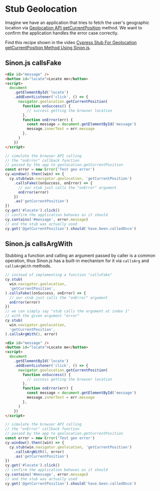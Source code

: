 # Stub Geolocation

Imagine we have an application that tries to fetch the user's geographic location via [Geolocation API getCurrentPosition](https://developer.mozilla.org/en-US/docs/Web/API/Geolocation/getCurrentPosition) method. We want to confirm the application handles the error case correctly.

Find this recipe shown in the video [Cypress Stub For Geolocation getCurrentPosition Method Using Sinon.js](https://youtu.be/zR6o_tdJKDk).

## Sinon.js callsFake

<!-- fiddle Test geolocation error via Sinon callsFake -->

```html
<div id="message" />
<button id="locate">Locate me</button>
<script>
  document
    .getElementById('locate')
    .addEventListener('click', () => {
      navigator.geolocation.getCurrentPosition(
        function onSuccess() {
          // success getting the browser location
        },
        function onError(err) {
          const message = document.getElementById('message')
          message.innerText = err.message
        },
      )
    })
</script>
```

```js
// simulate the browser API calling
// the "onError" callback function
// passed by the app to geolocation.getCurrentPosition
const error = new Error('Test geo error')
cy.window().then((win) => {
  cy.stub(win.navigator.geolocation, 'getCurrentPosition')
    .callsFake((onSuccess, onError) => {
      // our stub just calls the "onError" argument
      onError(error)
    })
    .as('getCurrentPosition')
})
cy.get('#locate').click()
// confirm the application behaves as it should
cy.contains('#message', error.message)
// and the stub was actually used
cy.get('@getCurrentPosition').should('have.been.calledOnce')
```

<!-- fiddle-end -->

## Sinon.js callsArgWith

Stubbing a function and calling an argument passed by caller is a common operation, thus Sinon.js has a built-in mechanism for it via `callsArg` and `callsArgWith` methods.

```js skip
// instead of implementing a function "callsFake"
cy.stub(
  win.navigator.geolocation,
  'getCurrentPosition',
).callsFake((onSuccess, onError) => {
  // our stub just calls the "onError" argument
  onError(error)
})
// we can simply say "stub calls the argument at index 1"
// with the given argument "error"
cy.stub(
  win.navigator.geolocation,
  'getCurrentPosition',
).callsArgWith(1, error)
```

<!-- fiddle Test geolocation error via Sinon callsArgWith -->

```html
<div id="message" />
<button id="locate">Locate me</button>
<script>
  document
    .getElementById('locate')
    .addEventListener('click', () => {
      navigator.geolocation.getCurrentPosition(
        function onSuccess() {
          // success getting the browser location
        },
        function onError(err) {
          const message = document.getElementById('message')
          message.innerText = err.message
        },
      )
    })
</script>
```

```js
// simulate the browser API calling
// the "onError" callback function
// passed by the app to geolocation.getCurrentPosition
const error = new Error('Test geo error')
cy.window().then((win) => {
  cy.stub(win.navigator.geolocation, 'getCurrentPosition')
    .callsArgWith(1, error)
    .as('getCurrentPosition')
})
cy.get('#locate').click()
// confirm the application behaves as it should
cy.contains('#message', error.message)
// and the stub was actually used
cy.get('@getCurrentPosition').should('have.been.calledOnce')
```

<!-- fiddle-end -->
